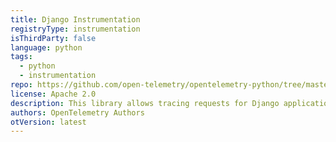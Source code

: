 ```yaml
---
title: Django Instrumentation
registryType: instrumentation
isThirdParty: false
language: python
tags:
  - python
  - instrumentation
repo: https://github.com/open-telemetry/opentelemetry-python/tree/master/ext/opentelemetry-ext-django
license: Apache 2.0
description: This library allows tracing requests for Django applications.
authors: OpenTelemetry Authors
otVersion: latest
---
```

